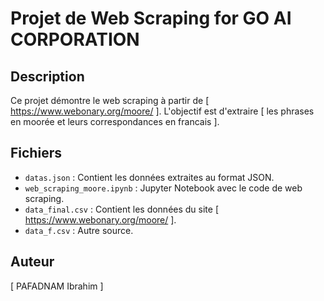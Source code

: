 # Projet de Web Scraping for GO AI CORPORATION

## Description
Ce projet démontre le web scraping à partir de [ https://www.webonary.org/moore/ ]. L'objectif est d'extraire [ les phrases en moorée et leurs correspondances en francais ].

## Fichiers
- `datas.json` : Contient les données extraites au format JSON.
- `web_scraping_moore.ipynb` : Jupyter Notebook avec le code de web scraping.
- `data_final.csv` : Contient les données du site [ https://www.webonary.org/moore/ ].
- `data_f.csv` : Autre source.



## Auteur
[ PAFADNAM Ibrahim ]
